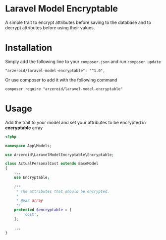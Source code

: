 # Laravel Model Encryptable

A simple trait to encrypt attributes before saving to the database and to decrypt attributes before using their values.

# Installation

Simply add the following line to your `composer.json` and run `composer update`

```
"arzeroid/laravel-model-encryptable": "^1.0",
```

Or use composer to add it with the following command

```
composer require "arzeroid/laravel-model-encryptable"
```

# Usage

Add the trait to your model and set your attributes to be encrypted in **encryptable** array

```php
<?php

namespace App\Models;

use Arzeroid\LaravelModelEncryptable\Encryptable;

class ActualPersonalCost extends BaseModel
{
    ...
    use Encryptable;
    
    /**
     * The attributes that should be encrypted.
     *
     * @var array
     */
    protected $encryptable = [
        'cost',
    ];

    ...
}
```
